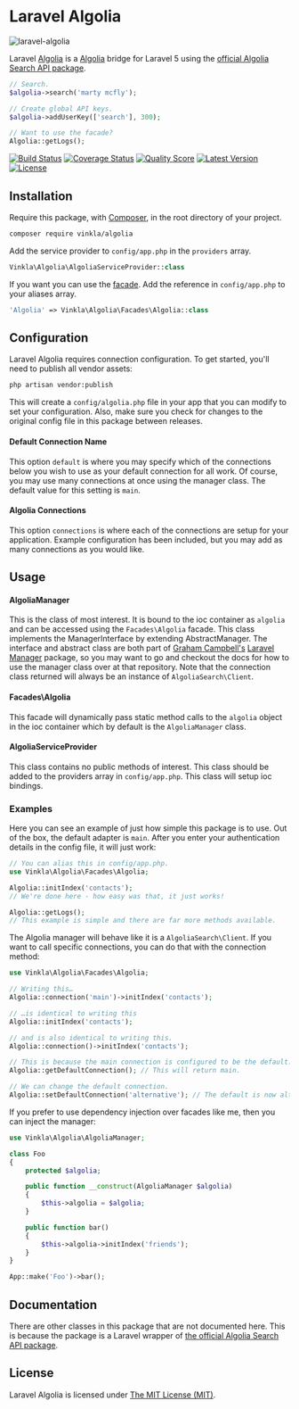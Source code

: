 Laravel Algolia
===============

![laravel-algolia](https://cloud.githubusercontent.com/assets/499192/7440612/f4c34b2e-f0bf-11e4-8cc1-b845256be3ff.png)

Laravel [Algolia](https://www.algolia.com/) is a [Algolia](https://www.algolia.com/) bridge for Laravel 5 using the [official Algolia Search API package](https://github.com/algolia/algoliasearch-client-php).

```php
// Search.
$algolia->search('marty mcfly');

// Create global API keys.
$algolia->addUserKey(['search'], 300);

// Want to use the facade?
Algolia::getLogs();
```

[![Build Status](https://img.shields.io/travis/vinkla/algolia/master.svg?style=flat)](https://travis-ci.org/vinkla/algolia)
[![Coverage Status](https://img.shields.io/scrutinizer/coverage/g/vinkla/algolia.svg?style=flat)](https://scrutinizer-ci.com/g/vinkla/algolia/code-structure)
[![Quality Score](https://img.shields.io/scrutinizer/g/vinkla/algolia.svg?style=flat)](https://scrutinizer-ci.com/g/vinkla/algolia)
[![Latest Version](https://img.shields.io/github/release/vinkla/algolia.svg?style=flat)](https://github.com/vinkla/algolia/releases)
[![License](https://img.shields.io/packagist/l/vinkla/algolia.svg?style=flat)](https://packagist.org/packages/vinkla/algolia)

## Installation
Require this package, with [Composer](https://getcomposer.org/), in the root directory of your project.

```bash
composer require vinkla/algolia
```

Add the service provider to `config/app.php` in the `providers` array.

```php
Vinkla\Algolia\AlgoliaServiceProvider::class
```

If you want you can use the [facade](http://laravel.com/docs/facades). Add the reference in `config/app.php` to your aliases array.

```php
'Algolia' => Vinkla\Algolia\Facades\Algolia::class
```

## Configuration

Laravel Algolia requires connection configuration. To get started, you'll need to publish all vendor assets:

```bash
php artisan vendor:publish
```

This will create a `config/algolia.php` file in your app that you can modify to set your configuration. Also, make sure you check for changes to the original config file in this package between releases.

#### Default Connection Name

This option `default` is where you may specify which of the connections below you wish to use as your default connection for all work. Of course, you may use many connections at once using the manager class. The default value for this setting is `main`.

#### Algolia Connections

This option `connections` is where each of the connections are setup for your application. Example configuration has been included, but you may add as many connections as you would like.

## Usage

#### AlgoliaManager

This is the class of most interest. It is bound to the ioc container as `algolia` and can be accessed using the `Facades\Algolia` facade. This class implements the ManagerInterface by extending AbstractManager. The interface and abstract class are both part of [Graham Campbell's](https://github.com/GrahamCampbell) [Laravel Manager](https://github.com/GrahamCampbell/Laravel-Manager) package, so you may want to go and checkout the docs for how to use the manager class over at that repository. Note that the connection class returned will always be an instance of `AlgoliaSearch\Client`.

#### Facades\Algolia

This facade will dynamically pass static method calls to the `algolia` object in the ioc container which by default is the `AlgoliaManager` class.

#### AlgoliaServiceProvider

This class contains no public methods of interest. This class should be added to the providers array in `config/app.php`. This class will setup ioc bindings.

### Examples
Here you can see an example of just how simple this package is to use. Out of the box, the default adapter is `main`. After you enter your authentication details in the config file, it will just work:

```php
// You can alias this in config/app.php.
use Vinkla\Algolia\Facades\Algolia;

Algolia::initIndex('contacts');
// We're done here - how easy was that, it just works!

Algolia::getLogs();
// This example is simple and there are far more methods available.
```

The Algolia manager will behave like it is a `AlgoliaSearch\Client`. If you want to call specific connections, you can do that with the connection method:

```php
use Vinkla\Algolia\Facades\Algolia;

// Writing this…
Algolia::connection('main')->initIndex('contacts');

// …is identical to writing this
Algolia::initIndex('contacts');

// and is also identical to writing this.
Algolia::connection()->initIndex('contacts');

// This is because the main connection is configured to be the default.
Algolia::getDefaultConnection(); // This will return main.

// We can change the default connection.
Algolia::setDefaultConnection('alternative'); // The default is now alternative.
```

If you prefer to use dependency injection over facades like me, then you can inject the manager:

```php
use Vinkla\Algolia\AlgoliaManager;

class Foo
{
	protected $algolia;

	public function __construct(AlgoliaManager $algolia)
	{
		$this->algolia = $algolia;
	}

	public function bar()
	{
		$this->algolia->initIndex('friends');
	}
}

App::make('Foo')->bar();
```

## Documentation
There are other classes in this package that are not documented here. This is because the package is a Laravel wrapper of [the official Algolia Search API package](https://github.com/algolia/algoliasearch-client-php).

## License

Laravel Algolia is licensed under [The MIT License (MIT)](LICENSE).
